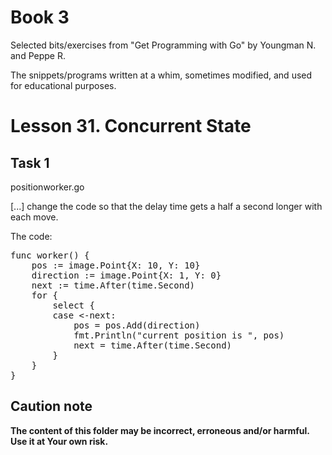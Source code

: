 # Book 3

Selected bits/exercises from "Get Programming with Go" by Youngman N. and Peppe R.

The snippets/programs written at a whim, sometimes modified, and used for educational purposes.

# Lesson 31. Concurrent State

## Task 1

positionworker.go

[...] change the code so that the delay time gets a half a second longer with
each move.

The code:

<pre>
func worker() {
	pos := image.Point{X: 10, Y: 10}
	direction := image.Point{X: 1, Y: 0}
	next := time.After(time.Second)
	for {
		select {
		case <-next:
			pos = pos.Add(direction)
			fmt.Println("current position is ", pos)
			next = time.After(time.Second)
		}
	}
}
</pre>

## Caution note

**The content of this folder may be incorrect, erroneous and/or harmful. Use it at Your own risk.**
